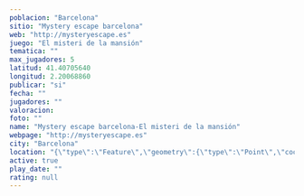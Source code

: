 ```yaml
---
poblacion: "Barcelona"
sitio: "Mystery escape barcelona"
web: "http://mysteryescape.es"
juego: "El misteri de la mansión"
tematica: ""
max_jugadores: 5
latitud: 41.40705640
longitud: 2.20068860
publicar: "si"
fecha: ""
jugadores: ""
valoracion: 
foto: ""
name: "Mystery escape barcelona-El misteri de la mansión"
webpage: "http://mysteryescape.es"
city: "Barcelona"
location: "{\"type\":\"Feature\",\"geometry\":{\"type\":\"Point\",\"coordinates\":[2.2006886,41.4070564]}}"
active: true
play_date: ""
rating: null
---
```

